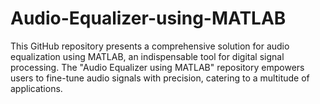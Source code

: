 # Audio-Equalizer-using-MATLAB
This GitHub repository presents a comprehensive solution for audio equalization using MATLAB, an indispensable tool for digital signal processing. The "Audio Equalizer using MATLAB" repository empowers users to fine-tune audio signals with precision, catering to a multitude of applications.

